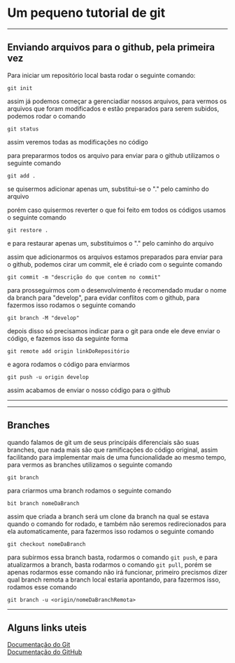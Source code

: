 # Um pequeno tutorial de git
---

## Enviando arquivos para o github, pela primeira vez

Para iniciar um repositório local basta rodar o seguinte comando:
```
git init
```
assim já podemos começar a gerenciadiar nossos arquivos, para vermos os arquivos que foram modificados e estão preparados para serem subidos, podemos rodar o comando
```
git status
```
assim veremos todas as modificações no código

para prepararmos todos os arquivo para enviar para o github utilizamos o seguinte comando
```
git add .
```
se quisermos adicionar apenas um, substitui-se o "." pelo caminho do arquivo

porém caso quisermos reverter o que foi feito em todos os códigos usamos o seguinte comando
```
git restore .
```
e para restaurar apenas um, substituimos o "." pelo caminho do arquivo

assim que adicionarmos os arquivos estamos preparados para enviar para o github, podemos cirar um commit, ele é criado com o seguinte comando
```
git commit -m "descrição do que contem no commit"
```
para prosseguirmos com o desenvolvimento é recomendado mudar o nome da branch para "develop", para evidar conflitos com o github, para fazermos isso rodamos o seguinte comando
```
git branch -M "develop"
```
depois disso só precisamos indicar para o git para onde ele deve enviar o código, e fazemos isso da seguinte forma
``` 
git remote add origin linkDoRepositório
```
e agora rodamos o código para enviarmos
```
git push -u origin develop
```
assim acabamos de enviar o nosso código para o github

---

---

## Branches

quando falamos de git um de seus principáis diferenciais são suas branches, que nada mais são que ramificações do código original, assim facilitando para implementar mais de uma funcionalidade ao mesmo tempo, para vermos as branches utilizamos o seguinte comando

```
git branch
```

para criarmos uma branch rodamos o seguinte comando
```
bit branch nomeDaBranch
```
assim que criada a branch será um clone da branch na qual se estava quando o comando for rodado, e também não seremos redirecionados para ela automaticamente, para fazermos isso rodamos o seguinte comando
```
git checkout nomeDaBranch
```

para subirmos essa branch basta, rodarmos o comando `git push`, e para atualizarmos a branch, basta rodarmos o comando `git pull`, porém se apenas rodarmos esse comando não irá funcionar, primeiro precismos dizer qual branch remota a branch local estaria apontando, para fazermos isso, rodamos esse comando
```
git branch -u <origin/nomeDaBranchRemota>
```

---

## Alguns links uteis
[Documentação do Git](https://git-scm.com/book/pt-br/v2)<br>
[Documentação do GitHub](https://docs.github.com/pt)
